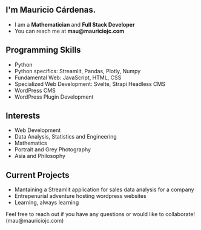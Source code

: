 <h2>I'm Mauricio Cárdenas.</h2>
<ul>
<li>I am a <strong> Mathematician </strong> and <strong>Full Stack Developer</strong></li>
<li>You can reach me at <strong>mau@mauriciojc.com</strong></li>
</ul>
<h2>Programming Skills</h2>
<div>
  <ul>
    <li>Python</li>
    <li>Python specifics: Streamlit, Pandas, Plotly, Numpy</li>
    <li>Fundamental Web: JavaScript, HTML, CSS</li>
    <li>Specialized Web Development: Svelte, Strapi Headless CMS</li>
    <li>WordPress CMS</li>
    <li>WordPress Plugin Development</li>
  </ul>
</div>

<h2>Interests</h2>
<div>
    <ul>
    <li>Web Development</li>
    <li>Data Analysis, Statistics and Engineering</li>
    <li>Mathematics</li>
    <li>Portrait and Grey Photography</li>
    <li>Asia and Philosophy</li>
  </ul>
</div>

<h2>Current Projects</h2>
<ul>
  <li> Mantaining a Streamlit application for sales data analysis for a company</li>
  <li> Entrepenurial adventure hosting wordpress websites </li>
  <li> Learning, always learning </li>
</ul>

<p>Feel free to reach out if you have any questions or would like to collaborate! (mau@mauriciojc.com) </p>

